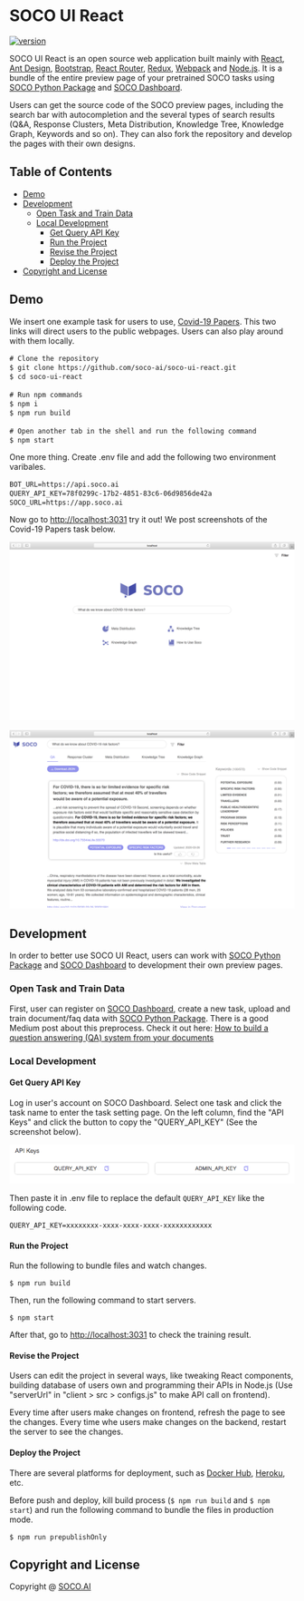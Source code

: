 # SOCO UI React

[![version](https://img.shields.io/github/package-json/v/SOCO.AI/soco-ui-react)](https://github.com/soco-ai/soco-ui-react)

SOCO UI React is an open source web application built mainly with [React](https://facebook.github.io/react/), [Ant Design](https://ant.design/), [Bootstrap](http://getbootstrap.com/), [React Router](https://reacttraining.com/react-router/),
[Redux](http://redux.js.org/), [Webpack](https://webpack.js.org/) and [Node.js](https://nodejs.org/en/). It is a bundle of the entire preview page of your pretrained SOCO tasks using [SOCO Python Package](https://docs.soco.ai) and [SOCO Dashboard](https://app.soco.ai).

Users can get the source code of the SOCO preview pages, including the search bar with autocompletion and the several types of search results (Q&A, Response Clusters, Meta Distribution, Knowledge Tree, Knowledge Graph, Keywords and so on). They can also fork the repository and develop the pages with their own designs.

## Table of Contents

- [Demo](#demo)
- [Development](#development)
    - [Open Task and Train Data](#open-task-and-train-data)
    - [Local Development](#local-development)
        - [Get Query API Key](#get-query-api-key)
        - [Run the Project](#run-the-project)
        - [Revise the Project](#revise-the-project)
        - [Deploy the Project](#deploy-the-project)
- [Copyright and License](#copyright-and-license)

## Demo

We insert one example task for users to use, [Covid-19 Papers](https://app.soco.ai/main/covid-19). This two links will direct users to the public webpages. Users can also play around with them locally.

```shell
# Clone the repository
$ git clone https://github.com/soco-ai/soco-ui-react.git
$ cd soco-ui-react

# Run npm commands
$ npm i
$ npm run build

# Open another tab in the shell and run the following command
$ npm start
```

One more thing. Create .env file and add the following two environment varibales.

```text
BOT_URL=https://api.soco.ai
QUERY_API_KEY=78f0299c-17b2-4851-83c6-06d9856de42a
SOCO_URL=https://app.soco.ai
```

Now go to <http://localhost:3031> try it out! We post screenshots of the Covid-19 Papers task below.

![Screenshot of Main Search Page](demo/demo_1.png)

![Screenshot of Search Result Page](demo/demo_2.png)

## Development

In order to better use SOCO UI React, users can work with [SOCO Python Package](https://docs.soco.ai) and [SOCO Dashboard](https://app.soco.ai) to development their own preview pages.

### Open Task and Train Data

First, user can register on [SOCO Dashboard](https://app.soco.ai), create a new task, upload and train document/faq data with [SOCO Python Package](https://docs.soco.ai). There is a good Medium post about this preprocess. Check it out here: [How to build a question answering (QA) system from your documents](https://medium.com/soco-ai/how-to-build-a-question-answering-qa-system-from-any-documents-f27b038b1642)

### Local Development

#### Get Query API Key

Log in user's account on SOCO Dashboard. Select one task and click the task name to enter the task setting page. On the left column, find the "API Keys" and click the button to copy the "QUERY_API_KEY" (See the screenshot below).

![Screenshot of QUERY_API_KEY](demo/demo_3.png)

Then paste it in .env file to replace the default ```QUERY_API_KEY``` like the following code.

```text
QUERY_API_KEY=xxxxxxxx-xxxx-xxxx-xxxx-xxxxxxxxxxxx
```

#### Run the Project

Run the following to bundle files and watch changes.

```shell
$ npm run build
```

Then, run the following command to start servers.

```shell
$ npm start
```

After that, go to <http://localhost:3031> to check the training result.

#### Revise the Project

Users can edit the project in several ways, like tweaking React components, building database of users own and programming their APIs in Node.js (Use "serverUrl" in "client > src > configs.js" to make API call on frontend).

Every time after users make changes on frontend, refresh the page to see the changes. Every time whe users make changes on the backend, restart the server to see the changes.

#### Deploy the Project

There are several platforms for deployment, such as [Docker Hub](https://hub.docker.com/), [Heroku](https://www.heroku.com/), etc.

Before push and deploy, kill build process (```$ npm run build``` and ```$ npm start```) and run the following command to bundle the files in production mode.

```shell
$ npm run prepublishOnly
```

## Copyright and License

Copyright @ [SOCO.AI](https://www.soco.ai)